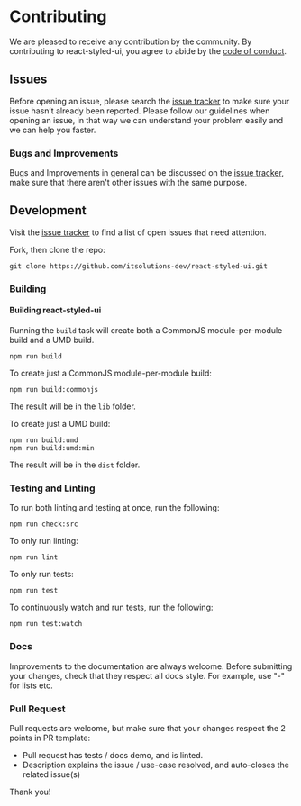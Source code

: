 # Contributing

We are pleased to receive any contribution by the community. By contributing to react-styled-ui, you agree to abide by the [code of conduct](https://github.com/itsolutions-dev/react-styled-ui/blob/master/CODE_OF_CONDUCT.md).

## Issues

Before opening an issue, please search the [issue tracker](https://github.com/itsolutions-dev/react-styled-ui/issues) to make sure your issue hasn’t already been reported.
Please follow our guidelines when opening an issue, in that way we can understand your problem easily and we can help you faster.

### Bugs and Improvements

Bugs and Improvements in general can be discussed on the [issue tracker](https://github.com/itsolutions-dev/react-styled-ui/issues), make sure that there aren't other issues with the same purpose.

## Development

Visit the [issue tracker](https://github.com/itsolutions-dev/react-styled-ui/issues) to find a list of open issues that need attention.

Fork, then clone the repo:

```
git clone https://github.com/itsolutions-dev/react-styled-ui.git
```

### Building

#### Building react-styled-ui

Running the `build` task will create both a CommonJS module-per-module build and a UMD build.
```
npm run build
```

To create just a CommonJS module-per-module build:

```
npm run build:commonjs

```

The result will be in the `lib` folder.

To create just a UMD build:
```
npm run build:umd
npm run build:umd:min
```

The result will be in the `dist` folder.

### Testing and Linting

To run both linting and testing at once, run the following:

```
npm run check:src
```

To only run linting:

```
npm run lint
```

To only run tests:

```
npm run test
```

To continuously watch and run tests, run the following:

```
npm run test:watch
```

### Docs

Improvements to the documentation are always welcome. Before submitting your changes, check that they respect all docs style.
For example, use "-" for lists etc.

### Pull Request

Pull requests are welcome, but make sure that your changes respect the 2 points in PR template:

- Pull request has tests / docs demo, and is linted.
- Description explains the issue / use-case resolved, and auto-closes the related issue(s)

Thank you!
